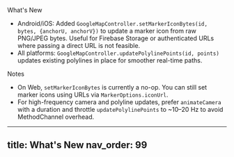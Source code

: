 What's New

- Android/iOS: Added `GoogleMapController.setMarkerIconBytes(id, bytes, {anchorU, anchorV})` to update a marker icon from raw PNG/JPEG bytes. Useful for Firebase Storage or authenticated URLs where passing a direct URL is not feasible.
- All platforms: `GoogleMapController.updatePolylinePoints(id, points)` updates existing polylines in place for smoother real-time paths.

Notes

- On Web, `setMarkerIconBytes` is currently a no-op. You can still set marker icons using URLs via `MarkerOptions.iconUrl`.
- For high-frequency camera and polyline updates, prefer `animateCamera` with a duration and throttle `updatePolylinePoints` to ~10–20 Hz to avoid MethodChannel overhead.
---
title: What's New
nav_order: 99
---
